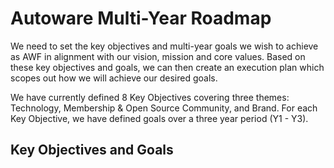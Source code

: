 # Autoware Multi-Year Roadmap

We need to set the key objectives and multi-year goals we wish to achieve as AWF in alignment with our vision, mission and core values. Based on these key objectives and goals, we can then create an execution plan which scopes out how we will achieve our desired goals.

We have currently defined 8 Key Objectives covering three themes: Technology, Membership & Open Source Community, and Brand. For each Key Objective, we have defined goals over a three year period (Y1 - Y3).

## Key Objectives and Goals
